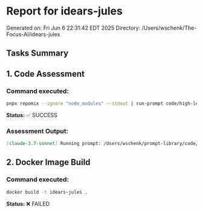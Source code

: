 # Report for idears-jules
Generated on: Fri Jun  6 22:31:42 EDT 2025
Directory: /Users/wschenk/The-Focus-AI/idears-jules

## Tasks Summary

## 1. Code Assessment

### Command executed:
```bash
pnpx repomix --ignore "node_modules" --stdout | run-prompt code/high-level-review-consise | tee assessment-consise.md
```

**Status:** ✅ SUCCESS

### Assessment Output:
```markdown
[claude-3.7-sonnet] Running prompt: /Users/wschenk/prompt-library/code/high-level-review-consise.md
```

## 2. Docker Image Build

### Command executed:
```bash
docker build -t idears-jules .
```

**Status:** ❌ FAILED
